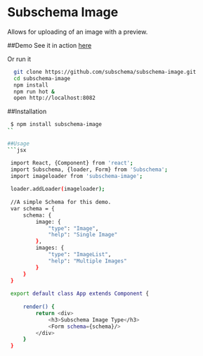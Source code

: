 Subschema Image
===
Allows for uploading of an image with a preview.

##Demo
See it in action [here](http://subschema.github.io/subschema-image)

Or run it 

```sh
  git clone https://github.com/subschema/subschema-image.git
  cd subschema-image
  npm install
  npm run hot &
  open http://localhost:8082
```

##Installation
```sh
 $ npm install subschema-image
``

##Usage
```jsx

 import React, {Component} from 'react';
 import Subschema, {loader, Form} from 'Subschema';
 import imageloader from 'subschema-image';
 
 loader.addLoader(imageloader);
 
 //A simple Schema for this demo.
 var schema = {
     schema: {
         image: {
             "type": "Image",
             "help": "Single Image"
         },
         images: {
             "type": "ImageList",
             "help": "Multiple Images"
         }
     }
 }
 
 export default class App extends Component {
 
     render() {
         return <div>
             <h3>Subschema Image Type</h3>
             <Form schema={schema}/>
         </div>
     }
 }


  
```